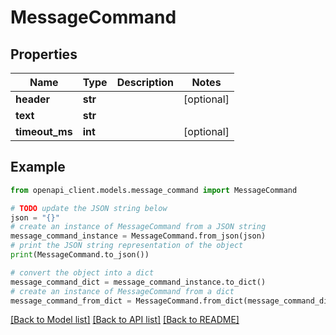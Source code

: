 # MessageCommand


## Properties

Name | Type | Description | Notes
------------ | ------------- | ------------- | -------------
**header** | **str** |  | [optional] 
**text** | **str** |  | 
**timeout_ms** | **int** |  | [optional] 

## Example

```python
from openapi_client.models.message_command import MessageCommand

# TODO update the JSON string below
json = "{}"
# create an instance of MessageCommand from a JSON string
message_command_instance = MessageCommand.from_json(json)
# print the JSON string representation of the object
print(MessageCommand.to_json())

# convert the object into a dict
message_command_dict = message_command_instance.to_dict()
# create an instance of MessageCommand from a dict
message_command_from_dict = MessageCommand.from_dict(message_command_dict)
```
[[Back to Model list]](../README.md#documentation-for-models) [[Back to API list]](../README.md#documentation-for-api-endpoints) [[Back to README]](../README.md)


